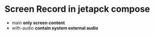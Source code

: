 # Screen Record in jetapck compose
- main **only screen content**
- with-audio **contain system external audio**
